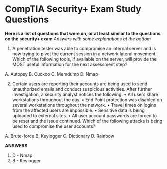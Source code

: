 # CompTIA Security+ Exam Study Questions

**Here is a list of questions that were on, or at least similar to the questions on the security+ exam**
*Answers with some explanations at the bottom*

1. A penetration tester was able to compromise an internal server and is now trying to pivot the current session in a network
lateral movement. Which of the following tools, if available on the server, will provide the MOST useful information for the
next assessment step?

A. Autopsy
B. Cuckoo
C. Memdump
D. Nmap

2. Certain users are reporting their accounts are being used to send unauthorized emails and conduct suspicious activities.
After further investigation, a security analyst notices the following.
• All users share workstations throughout the day.
• End Point protection was disabled on several workstations throughout the network.
• Travel times on logins from the affected users are impossible.
• Sensitive data is being uploaded to external sites.
• All user account passwords are forced to be reset and the issue continued.
Which of the following attacks is being used to compromise the user accounts?

A. Brute-force
B. Keylogger
C. Dictionary
D. Rainbow


**ANSWERS**
1. D - Nmap
2. B - Keylogger

